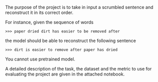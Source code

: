 The purpose of the project is to take in input a scrumbled sentence and reconstruct it in its correct order.

For instance, given the sequence of words

```>>> paper dried dirt has easier to be removed after   ```

the model should be able to reconstruct the following sentence

```>>> dirt is easier to remove after paper has dried```

You cannot use pretrained model.

A detailed description of the task, the dataset and the metric to use for evaluating the project are given in the attached notebook.